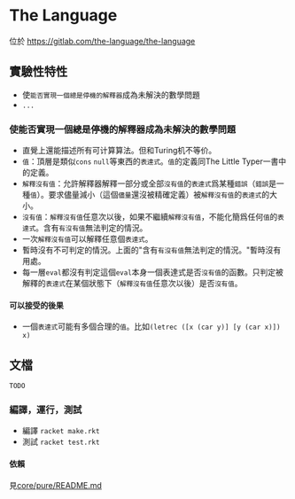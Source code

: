 # The Language

位於 https://gitlab.com/the-language/the-language

## 實驗性特性

* 使`能否實現一個總是停機的解釋器`成為未解決的數學問題
* `...`

### 使能否實現一個總是停機的解釋器成為未解決的數學問題

* 直覺上還能描述所有可计算算法。但和Turing机不等价。
* `值`：頂層是類似`cons` `null`等東西的`表達式`。`值`的定義同The Little Typer一書中的定義。
* `解釋沒有值`：允許解釋器解釋一部分或全部`沒有值`的`表達式`爲某種`錯誤`（`錯誤`是一種`值`）。要求儘量減小（這個`儘量`還沒被精確定義）被`解釋沒有值`的`表達式`的大小。
* `沒有值`：`解釋沒有值`任意次以後，如果不繼續`解釋沒有值`，不能化簡爲任何`值`的`表達式`。含有`有沒有值`無法判定的情況。
* 一次`解釋沒有值`可以解釋任意個`表達式`。
* 暫時沒有不可判定的情況。上面的"含有`有沒有值`無法判定的情況。"暫時沒有用處。
* 每一層`eval`都沒有判定這個`eval`本身一個表達式是否`沒有值`的函數。只判定被解釋的`表達式`在某個狀態下（`解釋沒有值`任意次以後）是否`沒有值`。


#### 可以接受的後果

* 一個`表達式`可能有多個合理的`值`。比如`(letrec ([x (car y)] [y (car x)]) x)`

## 文檔

```
TODO
```


### 編譯，運行，測試


* 編譯 `racket make.rkt`
* 測試 `racket test.rkt`

#### 依賴

見[core/pure/README.md](core/pure/README.md)

